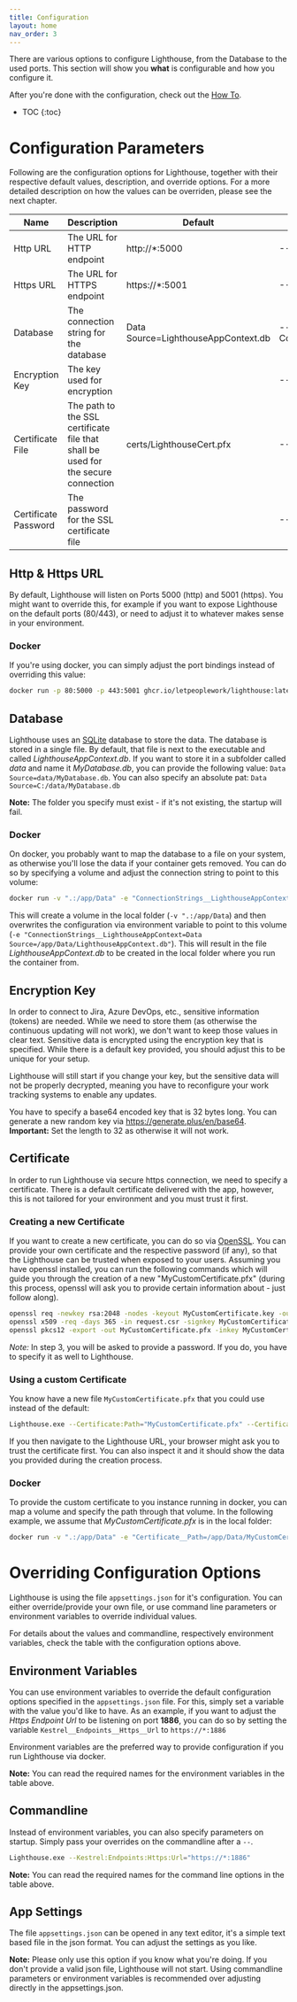```yaml
---
title: Configuration
layout: home
nav_order: 3
---
```


There are various options to configure Lighthouse, from the Database to the used ports. This section will show you **what** is configurable and how you configure it.

After you're done with the configuration, check out the [How To](../howto/howto.html).

- TOC
{:toc}

# Configuration Parameters
Following are the configuration options for Lighthouse, together with their respective default values, description, and override options. For a more detailed description on how the values can be overriden, please see the next chapter.


| Name                | Description                                      | Default                     | Command Line                                      | Environment Variable                          |
|---------------------|--------------------------------------------------|-----------------------------|--------------------------------------------------|-----------------------------------------------|
| Http URL            | The URL for HTTP endpoint                        | http://*:5000               | --Kestrel:Endpoints:Http:Url     | Kestrel__Endpoints__Http__Url                |
| Https URL           | The URL for HTTPS endpoint                       | https://*:5001              | --Kestrel:Endpoints:Https:Url   | Kestrel__Endpoints__Https__Url               |
| Database            | The connection string for the database           | Data Source=LighthouseAppContext.db | --ConnectionStrings:LighthouseAppContext | ConnectionStrings__LighthouseAppContext      |
| Encryption Key      | The key used for encryption                      |                             | --Encryption:Key           | Encryption__Key                               |
| Certificate File    | The path to the SSL certificate file that shall be used for the secure connection             | certs/LighthouseCert.pfx    | --Certificate:Path | Certificate__Path         |
| Certificate Password| The password for the SSL certificate file        |                        | --Certificate:Password | Certificate__Password     |

## Http & Https URL
By default, Lighthouse will listen on Ports 5000 (http) and 5001 (https). You might want to override this, for example if you want to expose Lighthouse on the default ports (80/443), or need to adjust it to whatever makes sense in your environment.

### Docker
If you're using docker, you can simply adjust the port bindings instead of overriding this value:
```bash
docker run -p 80:5000 -p 443:5001 ghcr.io/letpeoplework/lighthouse:latest
```

## Database
Lighthouse uses an [SQLite](https://www.sqlite.org/) database to store the data. The database is stored in a single file. By default, that file is next to the executable and called *LighthouseAppContext.db*. If you want to store it in a subfolder called *data* and name it *MyDatabase.db*, you can provide the following value: `Data Source=data/MyDatabase.db`. You can also specify an absolute pat: `Data Source=C:/data/MyDatabase.db`

**Note:** The folder you specify must exist - if it's not existing, the startup will fail.

### Docker
On docker, you probably want to map the database to a file on your system, as otherwise you'll lose the data if your container gets removed. You can do so by specifying a volume and adjust the connection string to point to this volume:

```bash
docker run -v ".:/app/Data" -e "ConnectionStrings__LighthouseAppContext=Data Source=/app/Data/LighthouseAppContext.db" ghcr.io/letpeoplework/lighthouse:latest
```

This will create a volume in the local folder (`-v ".:/app/Data`) and then overwrites the configuration via environment variable to point to this volume (`-e "ConnectionStrings__LighthouseAppContext=Data Source=/app/Data/LighthouseAppContext.db"`). This will result in the file *LighthouseAppContext.db* to be created in the local folder where you run the container from.

## Encryption Key
In order to connect to Jira, Azure DevOps, etc., sensitive information (tokens) are needed. While we need to store them (as otherwise the continuous updating will not work), we don't want to keep those values in clear text. Sensitive data is encrypted using the encryption key that is specified. While there is a default key provided, you should adjust this to be unique for your setup.

Lighthouse will still start if you change your key, but the sensitive data will not be properly decrypted, meaning you have to reconfigure your work tracking systems to enable any updates.

You have to specify a base64 encoded key that is 32 bytes long. You can generate a new random key via https://generate.plus/en/base64.  
**Important:** Set the length to 32 as otherwise it will not work.

## Certificate
In order to run Lighthouse via secure https connection, we need to specify a certificate. There is a default certificate delivered with the app, however, this is not tailored for your environment and you must trust it first.

### Creating a new Certificate
If you want to create a new certificate, you can do so via [OpenSSL](https://www.openssl.org/).
You can provide your own certificate and the respective password (if any), so that the Lighthouse can be trusted when exposed to your users. Assuming you have openssl installed, you can run the following commands which will guide you through the creation of a new "MyCustomCertificate.pfx" (during this process, openssl will ask you to provide certain information about - just follow along).

```bash
openssl req -newkey rsa:2048 -nodes -keyout MyCustomCertificate.key -out request.csr
openssl x509 -req -days 365 -in request.csr -signkey MyCustomCertificate.key -out MyCustomCertificate.crt
openssl pkcs12 -export -out MyCustomCertificate.pfx -inkey MyCustomCertificate.key -in MyCustomCertificate.crt
```

*Note:* In step 3, you will be asked to provide a password. If you do, you have to specify it as well to Lighthouse.

### Using a custom Certificate

You know have a new file `MyCustomCertificate.pfx` that you could use instead of the default:
```bash
Lighthouse.exe --Certificate:Path="MyCustomCertificate.pfx" --Certificate:Password="Password"
```

If you then navigate to the Lighthouse URL, your browser might ask you to trust the certificate first. You can also inspect it and it should show the data you provided during the creation process.

### Docker
To provide the custom certificate to you instance running in docker, you can map a volume and specify the path through that volume. In the following example, we assume that *MyCustomCertificate.pfx* is in the local folder: 
```bash
docker run -v ".:/app/Data" -e "Certificate__Path=/app/Data/MyCustomCertificate.pfx" -e "Certificate__Password=Password" ghcr.io/letpeoplework/lighthouse:latest
```

# Overriding Configuration Options
Lighthouse is using the file `appsettings.json` for it's configuration. You can either override/provide your own file, or use command line parameters or environment variables to override individual values.

For details about the values and commandline, respectively environment variables, check the table with the configuration options above.

## Environment Variables
You can use environment variables to override the default configuration options specified in the `appsettings.json` file. For this, simply set a variable with the value you'd like to have. As an example, if you want to adjust the _Https Endpoint Url_ to be listening on port **1886**, you can do so by setting the variable `Kestrel__Endpoints__Https__Url` to `https://*:1886`

Environment variables are the preferred way to provide configuration if you run Lighthouse via docker.

**Note:** You can read the required names for the environment variables in the table above.

## Commandline
Instead of environment variables, you can also specify parameters on startup. Simply pass your overrides on the commandline after a `--`.
```bash
Lighthouse.exe --Kestrel:Endpoints:Https:Url="https://*:1886"
```

**Note:** You can read the required names for the command line options in the table above.

## App Settings
The file `appsettings.json` can be opened in any text editor, it's a simple text based file in the json format. You can adjust the settings as you like.  

**Note:** Please only use this option if you know what you're doing. If you don't provide a valid json file, Lighthouse will not start. Using commandline parameters or environment variables is recommended over adjusting directly in the appsettings.json.